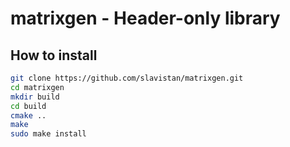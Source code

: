 # matrixgen - Header-only library

## How to install

```sh
git clone https://github.com/slavistan/matrixgen.git
cd matrixgen
mkdir build
cd build
cmake ..
make
sudo make install
```
